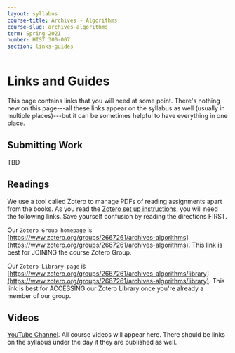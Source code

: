 ```yaml
---
layout: syllabus
course-title: Archives + Algorithms
course-slug: archives-algorithms
term: Spring 2021
number: HIST 300-007
section: links-guides
---
```


# Links and Guides
This page contains links that you will need at some point. There's nothing new on this page---all these links appear on the syllabus as well (usually in multiple places)---but it can be sometimes helpful to have everything in one place.

## Submitting Work
TBD

## Readings
We use a tool called Zotero to manage PDFs of reading assignments apart from the books. As you read the [Zotero set up instructions](/courses/etc/zotero), you will need the following links. Save yourself confusion by reading the directions FIRST.

Our `Zotero Group homepage` is [https://www.zotero.org/groups/2667261/archives-algorithms](https://www.zotero.org/groups/2667261/archives-algorithms). This link is best for JOINING the course Zotero Group.

Our `Zotero Library page` is [https://www.zotero.org/groups/2667261/archives-algorithms/library](https://www.zotero.org/groups/2667261/archives-algorithms/library). This link is best for ACCESSING our Zotero Library once you're already a member of our group.


## Videos
[YouTube Channel](https://www.youtube.com/channel/UCgNw10VCNMLcWV4hVM_bRPw). All course videos will appear here. There should be links on the syllabus under the day it they are published as well.

